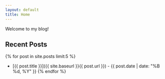 ```yaml
---
layout: default
title: Home
---
```


Welcome to my blog!

## Recent Posts

{% for post in site.posts limit:5 %}
* [{{ post.title }}]({{ site.baseurl }}{{ post.url }}) - {{ post.date | date: "%B %d, %Y" }}
{% endfor %}